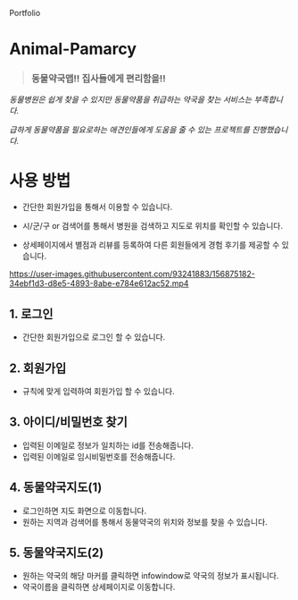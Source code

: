 
Portfolio

# Animal-Pamarcy	
> ### 동물약국맵!! 집사들에게 편리함을!!

*동물병원은 쉽게 찾을 수 있지만 동물약품을 취급하는 약국을 찾는 서비스는 부족합니다.*

*급하게 동물약품을 필요로하는 애견인들에게 도움을 줄 수 있는 프로젝트를 진행했습니다.*



# 사용 방법	

- 간단한 회원가입을 통해서 이용할 수 있습니다.	

- 시/군/구 or 검색어를 통해서 병원을 검색하고 지도로 위치를 확인할 수 있습니다.	

- 상세페이지에서 별점과 리뷰를 등록하여 다른 회원들에게 경험 후기를 제공할 수 있습니다.

https://user-images.githubusercontent.com/93241883/156875182-34ebf1d3-d8e5-4893-8abe-e784e612ac52.mp4

## 1. 로그인	
- 간단한 회원가입으로 로그인 할 수 있습니다.

## 2. 회원가입
- 규칙에 맞게 입력하여 회원가입 할 수 있습니다.

## 3. 아이디/비밀번호 찾기
- 입력된 이메일로 정보가 일치하는 id를 전송해줍니다.
- 입력된 이메일로 임시비밀번호를 전송해줍니다.

## 4. 동물약국지도(1)
- 로그인하면 지도 화면으로 이동합니다.
- 원하는 지역과 검색어를 통해서 동물약국의 위치와 정보를 찾을 수 있습니다.

## 5. 동물약국지도(2)	
- 원하는 약국의 해당 마커를 클릭하면 infowindow로 약국의 정보가 표시됩니다.
- 약국이름을 클릭하면 상세페이지로 이동합니다.

